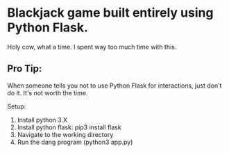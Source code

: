 # Blackjack game built entirely using Python Flask.

Holy cow, what a time. I spent way too much time with this.

## Pro Tip:

When someone tells you not to use Python Flask for interactions, just don't do it. It's not worth the time.

Setup:
1. Install python 3.X
2. Install python flask: pip3 install flask
3. Navigate to the working directory
4. Run the dang program (python3 app.py)
